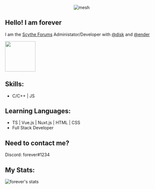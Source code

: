 <p align="center"> <img src="https://komarev.com/ghpvc/?username=mesh" alt="mesh" /> </p>

Hello! I am forever
--
I am the [Scythe Forums](https://scythe.in) Administator/Developer with [@disk](https://github.com.disk) and [@ender](https://github.com/ender)

<p align="left">
  <img width="100" height="100" src="https://cdn.discordapp.com/attachments/794092739028975646/839287031191830538/image0.gif">
</p>

Skills:
--
* C/C++ | JS

Learning Languages:
--
* TS | Vue.js | Nuxt.js | HTML | CSS
* Full Stack Developer

Need to contact me?
--
Discord: forever#1234

My Stats:
-------------------------

![forever's stats](https://github-readme-stats.vercel.app/api?username=mesh&show_icons=true&theme=radical)
